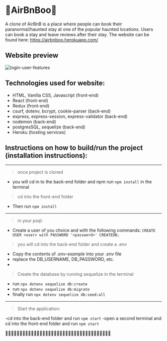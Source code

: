 # 👻AirBnBoo👻

A clone of AirBnB is a place where people can book their paranormal/haunted stay at one of the popular haunted locations.
Users can book a stay and leave reviews after their stay.
The website can be found here: https://airbnboo.herokuapp.com/

## Website preview
![login-user-features](https://user-images.githubusercontent.com/79862908/126932140-51870fcf-5ec5-45ec-9d31-036332b82ed2.gif)

## Technologies used for website:

- HTML, Vanilla CSS, Javascript (front-end)
- React (front-end)
- Redux (front-end)
- csurf, dotenv, bcrypt, cookie-parser (back-end)
- express, express-session, express-validator (back-end)
- nodemon (back-end)
- postgresSQL, sequelize (back-end)
- Heroku (hosting services)

## Instructions on how to build/run the project (installation instructions):
------------------------------------------------------------------------------------
> once project is cloned

- you will cd in to the back-end folder and npm run `npm install` in the terminal

> cd into the front-end folder

- Then run `npm install`
 ------------------------------------------------------------------------------------
> in your psql:

- Create a user of you choice and with the following commands: `CREATE USER <user> with PASSWORD '<password>' CREATEDB;`

> you will cd into the back-end folder and create a .env

- Copy the contents of *.env-example* into your *.env* file
- replace the DB_USERNAME, DB_PASSWORD, etc.
-
> Create the database by running sequelize in the terminal

- run `npx dotenv sequelize db:create`
- run `npx dotenv sequelize db:migrate`
- finally run `npx dotenv sequelize db:seed:all`
--------------------------------------------------------------------------------------
> Start the application:

-cd into the back-end folder and run `npm start`
-open a second terminal and cd into the front-end folder and run `npm start`

👻👻👻👻👻👻👻👻👻👻👻👻👻👻👻👻👻👻👻👻👻👻👻👻👻👻👻👻👻👻👻👻👻👻👻👻👻
